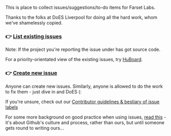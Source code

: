 This is place to collect issues/suggestions/to-do items for Farset Labs. 

Thanks to the folks at DoES Liverpool for doing all the hard work, whom we've shamelessly copied.

### :point_right: [List existing issues](https://github.com/FarsetLabs/somebody-should/issues)

Note: If the project you're reporting the issue under has got source code.

For a priority-orientated view of the existing issues, try [HuBoard](https://huboard.com/FarsetLabs/somebody-should).

### :point_right: [Create new issue](https://github.com/FarsetLabs/somebody-should/issues/new)

Anyone can create new issues.  Similarly, anyone is allowed to do the work to fix them - just dive in and DoES (:

If you're unsure, check out our [Contributor guidelines & bestiary of issue labels](https://github.com/FarsetLabs/somebody-should/blob/master/CONTRIBUTING.md)

For some more background on good practice when using issues, [read this](http://ben.balter.com/2014/11/06/rules-of-communicating-at-github/) - it's about Github's culture and process, rather than ours, but until someone gets round to writing ours...
